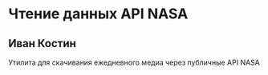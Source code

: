 # Чтение данных API NASA
## Иван Костин

Утилита для скачивания ежедневного медиа через публичные API NASA 
